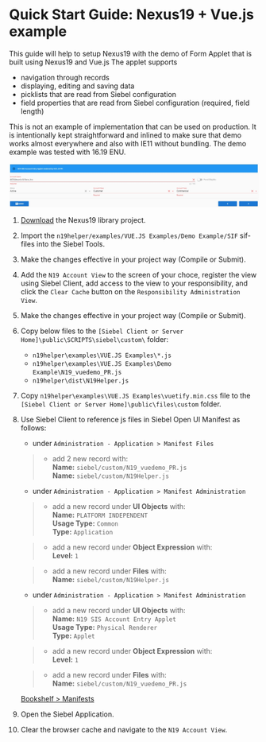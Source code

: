 # Quick Start Guide: Nexus19 + Vue.js example

This guide will help to setup Nexus19 with the demo of Form Applet that is built using Nexus19 and Vue.js
The applet supports 
- navigation through records
- displaying, editing and saving data
- picklists that are read from Siebel configuration
- field properties that are read from Siebel configuration (required, field length)

This is not an example of implementation that can be used on production. It is intentionally kept straightforward and inlined to make sure that demo works almost everywhere and also with IE11 without bundling. 
The demo example was tested with 16.19 ENU.

 ![result](demo_vuejs.png)

1. [Download](https://cbox.ideaportriga.lv/oleg.koleskin/n19helper/-/archive/master/n19helper-master.zip) the Nexus19 library project.
1. Import the `n19helper/examples/VUE.JS Examples/Demo Example/SIF` sif-files into the Siebel Tools.
1. Make the changes effective in your project way (Compile or Submit).
1. Add the `N19 Account View` to the screen of your choce, register the view using Siebel Client, add access to the view to your responsibility, and click the `Clear Cache` button on the `Responsibility Administration View`.
1. Make the changes effective in your project way (Compile or Submit).
1. Copy below files to the `[Siebel Client or Server Home]\public\SCRIPTS\siebel\custom\` folder:
    * `n19helper\examples\VUE.JS Examples\*.js`
    * `n19helper\examples\VUE.JS Examples\Demo Example\N19_vuedemo_PR.js`
    * `n19helper\dist\N19Helper.js`
1. Copy `n19helper\examples\VUE.JS Examples\vuetify.min.css` file to the `[Siebel Client or Server Home]\public\files\custom` folder.
1. Use Siebel Client to reference js files in Siebel Open UI Manifest as follows:
	- under `Administration - Application > Manifest Files` 
	>- add 2 new record with: 
	><br>**Name:** `siebel/custom/N19_vuedemo_PR.js`
    ><br>**Name:** `siebel/custom/N19Helper.js`

	- under `Administration - Application > Manifest Administration` 

   >- add a new record under **UI Objects** with: 
   >    <br>**Name:** `PLATFORM INDEPENDENT`
   >    <br>**Usage Type:** `Common`
   >    <br>**Type:** `Application`

   >- add a new record under **Object Expression** with:
   >    <br>**Level:** `1`

   >- add a new record under **Files** with:
   >    <br>**Name:** `siebel/custom/N19Helper.js`

	- under `Administration - Application > Manifest Administration` 

   >- add a new record under **UI Objects** with: 
   >    <br>**Name:** `N19 SIS Account Entry Applet`
   >    <br>**Usage Type:** `Physical Renderer`
   >    <br>**Type:** `Applet`

   >- add a new record under **Object Expression** with:
   >    <br>**Level:** `1`


   >- add a new record under **Files** with:
   >    <br>**Name:** `siebel/custom/N19_vuedemo_PR.js`

   [Bookshelf > Manifests](https://docs.oracle.com/cd/E95904_01/books/ConfigOpenUI/customizing35.html)
1. Open the Siebel Application.
1. Clear the browser cache and navigate to the `N19 Account View`.
